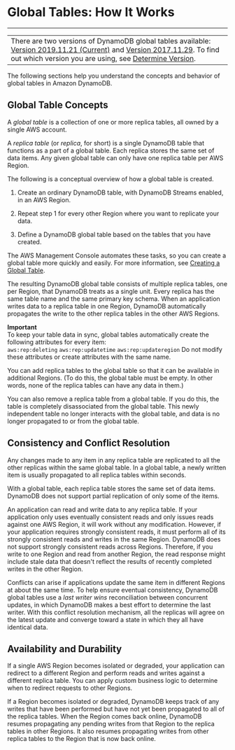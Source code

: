 # Global Tables: How It Works<a name="globaltables_HowItWorks"></a>


****  

|  | 
| --- |
| There are two versions of DynamoDB global tables available: [Version 2019\.11\.21 \(Current\)](globaltables.V2.md) and [Version 2017\.11\.29](globaltables.V1.md)\. To find out which version you are using, see [Determine Version](globaltables.DetermineVersion.md)\. | 

 The following sections help you understand the concepts and behavior of global tables in Amazon DynamoDB\. 

## Global Table Concepts<a name="globaltables_HowItWorks.KeyConcepts"></a>

A *global table* is a collection of one or more replica tables, all owned by a single AWS account\.

A *replica table* \(or *replica*, for short\) is a single DynamoDB table that functions as a part of a global table\. Each replica stores the same set of data items\. Any given global table can only have one replica table per AWS Region\.

The following is a conceptual overview of how a global table is created\.

1. Create an ordinary DynamoDB table, with DynamoDB Streams enabled, in an AWS Region\.

1. Repeat step 1 for every other Region where you want to replicate your data\.

1. Define a DynamoDB global table based on the tables that you have created\.

The AWS Management Console automates these tasks, so you can create a global table more quickly and easily\. For more information, see [Creating a Global Table](globaltables.tutorial.md)\.

The resulting DynamoDB global table consists of multiple replica tables, one per Region, that DynamoDB treats as a single unit\. Every replica has the same table name and the same primary key schema\. When an application writes data to a replica table in one Region, DynamoDB automatically propagates the write to the other replica tables in the other AWS Regions\.

**Important**  
To keep your table data in sync, global tables automatically create the following attributes for every item:   
`aws:rep:deleting` 
`aws:rep:updatetime` 
`aws:rep:updateregion` 
Do not modify these attributes or create attributes with the same name\. 

You can add replica tables to the global table so that it can be available in additional Regions\. \(To do this, the global table must be empty\. In other words, none of the replica tables can have any data in them\.\)

You can also remove a replica table from a global table\. If you do this, the table is completely disassociated from the global table\. This newly independent table no longer interacts with the global table, and data is no longer propagated to or from the global table\.

## Consistency and Conflict Resolution<a name="globaltables_HowItWorks.conflict-resolution"></a>

Any changes made to any item in any replica table are replicated to all the other replicas within the same global table\. In a global table, a newly written item is usually propagated to all replica tables within seconds\.

With a global table, each replica table stores the same set of data items\. DynamoDB does not support partial replication of only some of the items\.

An application can read and write data to any replica table\. If your application only uses eventually consistent reads and only issues reads against one AWS Region, it will work without any modification\. However, if your application requires strongly consistent reads, it must perform all of its strongly consistent reads and writes in the same Region\. DynamoDB does not support strongly consistent reads across Regions\. Therefore, if you write to one Region and read from another Region, the read response might include stale data that doesn't reflect the results of recently completed writes in the other Region\. 

Conflicts can arise if applications update the same item in different Regions at about the same time\. To help ensure eventual consistency, DynamoDB global tables use a *last writer wins* reconciliation between concurrent updates, in which DynamoDB makes a best effort to determine the last writer\. With this conflict resolution mechanism, all the replicas will agree on the latest update and converge toward a state in which they all have identical data\. 

## Availability and Durability<a name="globaltables_HowItWorks.availability-durability"></a>

If a single AWS Region becomes isolated or degraded, your application can redirect to a different Region and perform reads and writes against a different replica table\. You can apply custom business logic to determine when to redirect requests to other Regions\.

If a Region becomes isolated or degraded, DynamoDB keeps track of any writes that have been performed but have not yet been propagated to all of the replica tables\. When the Region comes back online, DynamoDB resumes propagating any pending writes from that Region to the replica tables in other Regions\. It also resumes propagating writes from other replica tables to the Region that is now back online\.
